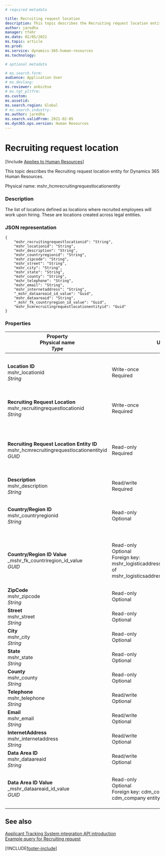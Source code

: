 ```yaml
---
# required metadata

title: Recruiting request location
description: This topic describes the Recruiting request location entity for Dynamics 365 Human Resources.
author: jaredha
manager: tfehr
ms.date: 02/05/2021
ms.topic: article
ms.prod: 
ms.service: dynamics-365-human-resources
ms.technology: 

# optional metadata

# ms.search.form: 
audience: Application User
# ms.devlang: 
ms.reviewer: anbichse
# ms.tgt_pltfrm: 
ms.custom: 
ms.assetid: 
ms.search.region: Global
# ms.search.industry: 
ms.author: jaredha
ms.search.validFrom: 2021-02-05
ms.dyn365.ops.version: Human Resources
---
```


# Recruiting request location

[!include [Applies to Human Resources](../includes/applies-to-hr.md)]

This topic describes the Recruiting request location entity for Dynamics 365 Human Resources.

Physical name: mshr_hcmrecruitingrequestlocationentity

### Description

The list of locations defined as locations where recruited employees will work upon hiring. These are locations created across legal entities.

### JSON representation

```
{
    "mshr_recruitingrequestlocationid": "String",
    "mshr_locationid": "String",
    "mshr_description": "String",
    "mshr_countryregionid": "String",
    "mshr_zipcode": "String",
    "mshr_street": "String",
    "mshr_city": "String",
    "mshr_state": "String",
    "mshr_county": "String",
    "mshr_telephone": "String",
    "mshr_email": "String",
    "mshr_internetaddress": "String",
    "_mshr_dataareaid_id_value": "Guid",
    "mshr_dataareaid": "String",
    "_mshr_fk_countryregion_id_value": "Guid",
    "mshr_hcmrecruitingrequestlocationentityid": "Guid"
}
```

### Properties

| Property<br>**Physical name**<br>***Type*** | Use | Description |
| --- | --- | --- |
| **Location ID**<br>mshr_locationid<br>*String* | Write-once<br>Required | The system-generated, user-readable identifier for the recruiting location. |
| **Recruiting Request Location**<br>mshr_recruitingrequestlocationid<br>*String* | Write-once<br>Required | User-defined unique identifier for the recruiting location. |
| **Recruiting Request Location Entity ID**<br>mshr_hcmrecruitingrequestlocationentityid<br>*GUID* | Read-only<br>Required | System-generated unique identifier for the recruiting request location record. |
| **Description**<br>mshr_description<br>*String* | Read/write<br>Required | Description of the location. |
| **Country/Region ID**<br>mshr_countryregionid<br>*String* | Read-only<br>Optional | Specifies the country or region where the candidate has citizenship. |
| **Country/Region ID Value**<br>_mshr_fk_countriregion_id_value<br>*GUID* | Read-only<br>Optional<br>Foreign key: mshr_logisticaddresscountryregionentityid of mshr_logisticsaddresscountryregionentity | System-generated unique identifier of the country/region of the address. |
| **ZipCode**<br>mshr_zipcode<br>*String* | Read-only<br>Optional | Zip/postal code. |
| **Street**<br>mshr_street<br>*String* | Read-only<br>Optional | Street address. |
| **City**<br>mshr_city<br>*String* | Read-only<br>Optional | City. |
| **State**<br>mshr_state<br>*String* | Read-only<br>Optional | State or province. |
| **County**<br>mshr_county<br>*String* | Read-only<br>Optional | County. |
| **Telephone**<br>mshr_telephone<br>*String* | Read/write<br>Optional | Telephone number for the location. |
| **Email**<br>mshr_email<br>*String* | Read/write<br>Optional | Email address. |
| **InternetAddress**<br>mshr_internetaddress<br>*String* | Read/write<br>Optional | URL for the location website. |
| **Data Area ID**<br>mshr_dataareaid<br>*String* | Read/write<br>Optional | Specifies the legal entity (company). |
| **Data Area ID Value**<br>_mshr_dataareaid_id_value<br>*GUID* | Read-only<br>Optional<br>Foreign key: cdm_companyid of cdm_company entity | System-generated GUID value identifying the legal entity (company). |

## See also

[Applicant Tracking System integration API introduction](hr-admin-integration-ats-api-introduction.md)<br>
[Example query for Recruiting request](hr-admin-integration-ats-api-recruiting-request-example-query.md)



[!INCLUDE[footer-include](../includes/footer-banner.md)]